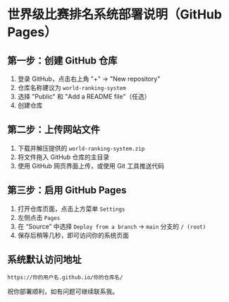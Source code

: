 
# 世界级比赛排名系统部署说明（GitHub Pages）

## 第一步：创建 GitHub 仓库
1. 登录 GitHub，点击右上角 "+" -> "New repository"
2. 仓库名称建议为 `world-ranking-system`
3. 选择 "Public" 和 "Add a README file"（任选）
4. 创建仓库

## 第二步：上传网站文件
1. 下载并解压提供的 `world-ranking-system.zip`
2. 将文件拖入 GitHub 仓库的主目录
3. 使用 GitHub 网页界面上传，或使用 Git 工具推送代码

## 第三步：启用 GitHub Pages
1. 打开仓库页面，点击上方菜单 `Settings`
2. 左侧点击 `Pages`
3. 在 “Source” 中选择 `Deploy from a branch` -> `main` 分支的 `/ (root)`
4. 保存后稍等几秒，即可访问你的系统页面

## 系统默认访问地址
```
https://你的用户名.github.io/你的仓库名/
```

祝你部署顺利，如有问题可继续联系我。
